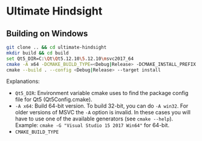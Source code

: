 # Ultimate Hindsight


## Building on Windows

```sh
git clone .. && cd ultimate-hindsight
mkdir build && cd build
set Qt5_DIR=C:\Qt\Qt5.12.10\5.12.10\msvc2017_64
cmake -A x64 -DCMAKE_BUILD_TYPE=<Debug|Release> -DCMAKE_INSTALL_PREFIX:PATH="path\to\install\dir" -DCMAKE_CXX_FLAGS="/MP" ..\
cmake --build . --config <Debug|Release> --target install
```

Explanations:
  - ```Qt5_DIR```: Environment variable cmake uses to find the package config file for Qt5 (Qt5Config.cmake).
  - ```-A x64```: Build 64-bit version. To build 32-bit, you can do ```-A win32```. For older versions of MSVC the ```-A``` option is invalid. In these cases you will have to use one of the available generators (see ```cmake --help```). Example: ```cmake -G "Visual Studio 15 2017 Win64"``` for 64-bit.
  - ```CMAKE_BUILD_TYPE```